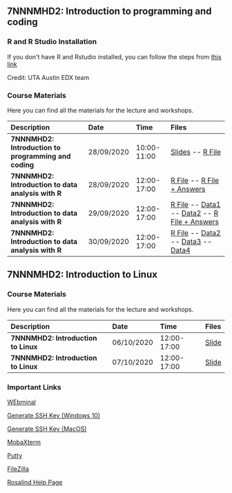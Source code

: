 ## 7NNNMHD2: Introduction to programming and coding

### R and R Studio Installation

If you don't have R and Rstudio installed, you can follow the steps from [this link](https://courses.edx.org/courses/UTAustinX/UT.7.01x/3T2014/56c5437b88fa43cf828bff5371c6a924/)

Credit: UTA Austin EDX team

### Course Materials
Here you can find all the materials for the lecture and workshops.

| Description| Date | Time| Files|
|:-|:-|:-|:-|
| **7NNNMHD2: Introduction to programming and coding**| 28/09/2020| 10:00-11:00 | [Slides](https://github.com/muharif/MicrobiomeKCL2020/raw/master/BasicProgramming%20and%20Intro%20to%20R%20(KCL).pptx) -- [R File](https://github.com/muharif/MicrobiomeKCL2020/raw/master/ExampleCodesFromLecture.R) |
| **7NNNMHD2: Introduction to data analysis with R**| 28/09/2020| 12:00-17:00 | [R File](https://raw.githubusercontent.com/muharif/MicrobiomeKCL2020/master/Workshops/day1_basicR.R) -- [R File + Answers](https://raw.githubusercontent.com/muharif/MicrobiomeKCL2020/master/Workshops/day1_basicR_answered.R)|
| **7NNNMHD2: Introduction to data analysis with R**| 29/09/2020| 12:00-17:00 | [R File](https://raw.githubusercontent.com/muharif/MicrobiomeKCL2020/master/Workshops/day2_datamanipulation.R) -- [Data1](https://raw.githubusercontent.com/muharif/MicrobiomeKCL2020/master/Workshops/Data/DATA_SET_REFERENCE_1.csv) -- [Data2](https://github.com/muharif/MicrobiomeKCL2020/blob/master/Workshops/Data/DATA_SET_REFERENCE_2.csv) -- [R File + Answers](https://raw.githubusercontent.com/muharif/MicrobiomeKCL2020/master/Workshops/day2_datamanipulation_answered.R) |
| **7NNNMHD2: Introduction to data analysis with R**| 30/09/2020| 12:00-17:00 | [R File](https://raw.githubusercontent.com/muharif/MicrobiomeKCL2020/master/Workshops/day3_statisticalAnalysis.R) -- [Data2](https://raw.githubusercontent.com/muharif/MicrobiomeKCL2020/master/Workshops/Data/DATA_SET_REFERENCE_2.csv) -- [Data3](https://github.com/muharif/MicrobiomeKCL2020/blob/master/Workshops/Data/DATA_SET_REFERENCE_3.csv) -- [Data4](https://github.com/muharif/MicrobiomeKCL2020/blob/master/Workshops/Data/DATA_SET_REFERENCE_4_A.csv) |

## 7NNNMHD2: Introduction to Linux

### Course Materials
Here you can find all the materials for the lecture and workshops.

| Description| Date | Time| Files|
|:-|:-|:-|:-|
| **7NNNMHD2: Introduction to Linux**| 06/10/2020| 12:00-17:00 | [Slide](https://github.com/muharif/MicrobiomeKCL2020/raw/master/IntroToLinux.pptx)|
| **7NNNMHD2: Introduction to Linux**| 07/10/2020| 12:00-17:00 | [Slide](https://github.com/muharif/MicrobiomeKCL2020/raw/master/IntroToLinux_day2.pptx)|

### Important Links
[WEbminal](https://www.webminal.org/)

[Generate SSH Key (Windows 10)](https://phoenixnap.com/kb/generate-ssh-key-windows-10)

[Generate SSH Key (MacOS)](https://secure.vexxhost.com/billing/index.php/knowledgebase/171/How-can-I-generate-SSH-keys-on-Mac-OS-X.html)

[MobaXterm](https://mobaxterm.mobatek.net/)

[Putty](https://www.putty.org/)

[FileZilla](https://filezilla-project.org/download.php?type=client)

[Rosalind Help Page](https://user-wiki.rosalind.kcl.ac.uk/doku.php)

